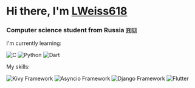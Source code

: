 # Hi there, I'm [LWeiss618](t.me/LLawleit) 
### Computer science student from Russia 🇷🇺

I'm currently learning:

![C](https://img.shields.io/badge/c-%2300599C.svg?style=for-the-badge&logo=c&logoColor=white)  ![Python](https://img.shields.io/badge/python-3670A0?style=for-the-badge&logo=python&logoColor=ffdd54) ![Dart](https://img.shields.io/badge/dart-%230175C2.svg?style=for-the-badge&logo=dart&logoColor=white)  

My skills:

![Kivy Framework](https://img.shields.io/badge/-Kivy-blue?style=for-the-badge)  ![Asyncio Framework](https://img.shields.io/badge/-Asyncio-blue?style=for-the-badge)  ![Django Framework](https://img.shields.io/badge/-Django-blue?style=for-the-badge)  ![Flutter](https://img.shields.io/badge/Flutter-%2302569B.svg?style=for-the-badge&logo=Flutter&logoColor=white)
